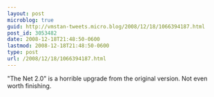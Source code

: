 ```yaml
---
layout: post
microblog: true
guid: http://vmstan-tweets.micro.blog/2008/12/18/1066394187.html
post_id: 3053482
date: 2008-12-18T21:48:50-0600
lastmod: 2008-12-18T21:48:50-0600
type: post
url: /2008/12/18/1066394187.html
---
```

"The Net 2.0" is a horrible upgrade from the original version. Not even worth finishing.
